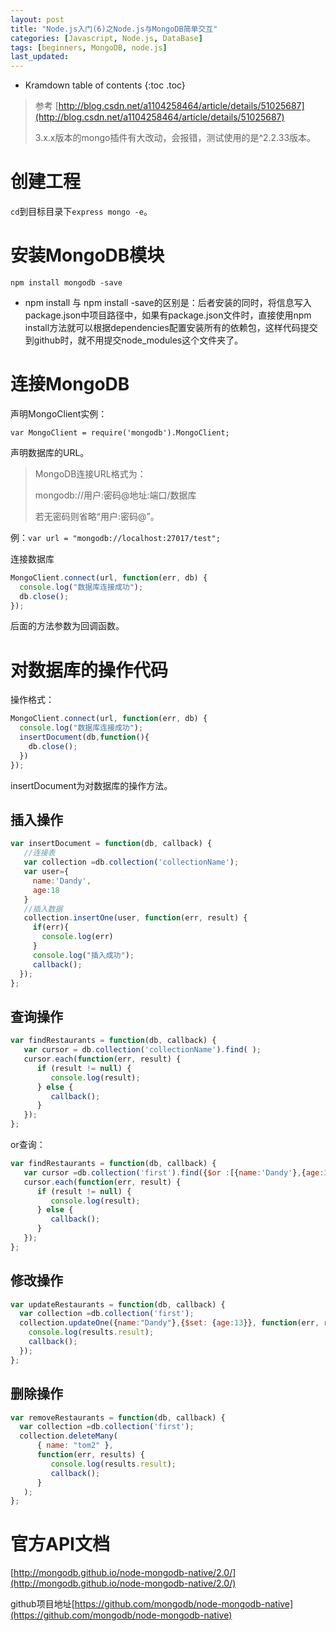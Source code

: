 ```yaml
---
layout: post
title: "Node.js入门(6)之Node.js与MongoDB简单交互"
categories: [Javascript, Node.js, DataBase]
tags: [beginners, MongoDB, node.js]
last_updated:
---
```


* Kramdown table of contents
{:toc .toc}
> 参考 [http://blog.csdn.net/a1104258464/article/details/51025687](http://blog.csdn.net/a1104258464/article/details/51025687)
>
> 3.x.x版本的mongo插件有大改动，会报错，测试使用的是^2.2.33版本。

# 创建工程

`cd`到目标目录下`express mongo -e`。

# 安装MongoDB模块

`npm install mongodb -save`

* npm install 与 npm install -save的区别是：后者安装的同时，将信息写入package.json中项目路径中，如果有package.json文件时，直接使用npm install方法就可以根据dependencies配置安装所有的依赖包，这样代码提交到github时，就不用提交node_modules这个文件夹了。

# 连接MongoDB

声明MongoClient实例：

`var MongoClient = require('mongodb').MongoClient; `

声明数据库的URL。

> MongoDB连接URL格式为：
>
> mongodb://用户:密码@地址:端口/数据库
>
> 若无密码则省略“用户:密码@”。

例：`var url = "mongodb://localhost:27017/test";`

连接数据库

~~~javascript
MongoClient.connect(url, function(err, db) {  
  console.log("数据库连接成功");  
  db.close();  
});  
~~~

后面的方法参数为回调函数。

# 对数据库的操作代码

操作格式：

~~~javascript
MongoClient.connect(url, function(err, db) {  
  console.log("数据库连接成功");  
  insertDocument(db,function(){   
    db.close();  
  })  
}); 
~~~

insertDocument为对数据库的操作方法。

## 插入操作

~~~javascript
var insertDocument = function(db, callback) {  
   //连接表  
   var collection =db.collection('collectionName');   
   var user={  
     name:'Dandy',  
     age:18  
   }  
   //插入数据  
   collection.insertOne(user, function(err, result) {   
     if(err){  
       console.log(err)  
     }  
     console.log("插入成功");   
     callback();  
  });  
};  
~~~

## 查询操作

~~~javascript
var findRestaurants = function(db, callback) {  
   var cursor = db.collection('collectionName').find( );  
   cursor.each(function(err, result) {   
      if (result != null) {  
         console.log(result);  
      } else {  
         callback();  
      }  
   });  
};  
~~~

or查询：

~~~javascript
var findRestaurants = function(db, callback) {  
   var cursor =db.collection('first').find({$or :[{name:'Dandy'},{age:3}]});  
   cursor.each(function(err, result) {   
      if (result != null) {  
         console.log(result);  
      } else {  
         callback();  
      }  
   });  
}; 
~~~

## 修改操作

~~~javascript
var updateRestaurants = function(db, callback) {  
  var collection =db.collection('first');   
  collection.updateOne({name:"Dandy"},{$set: {age:13}}, function(err, results) {  
    console.log(results.result);  
    callback();  
  });  
};  
~~~

## 删除操作

~~~javascript
var removeRestaurants = function(db, callback) {  
  var collection =db.collection('first');   
  collection.deleteMany(  
      { name: "tom2" },  
      function(err, results) {  
         console.log(results.result);  
         callback();  
      }  
   );  
};  
~~~

# 官方API文档

[http://mongodb.github.io/node-mongodb-native/2.0/](http://mongodb.github.io/node-mongodb-native/2.0/)

github项目地址[https://github.com/mongodb/node-mongodb-native](https://github.com/mongodb/node-mongodb-native)